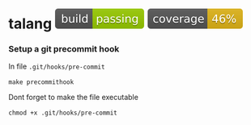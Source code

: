 # talang ![status](build.svg) ![coverage](coverage.svg)


### Setup a git precommit hook
In file `.git/hooks/pre-commit`

    make precommithook

Dont forget to make the file executable

    chmod +x .git/hooks/pre-commit